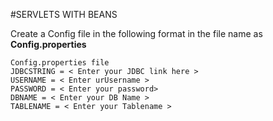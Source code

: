 
#SERVLETS WITH BEANS


Create a Config file in the following format in the file name as **Config.properties**

```
Config.properties file 
JDBCSTRING = < Enter your JDBC link here >
USERNAME = < Enter urUsername >
PASSWORD = < Enter your password>
DBNAME = < Enter your DB Name >
TABLENAME = < Enter your Tablename >

```
